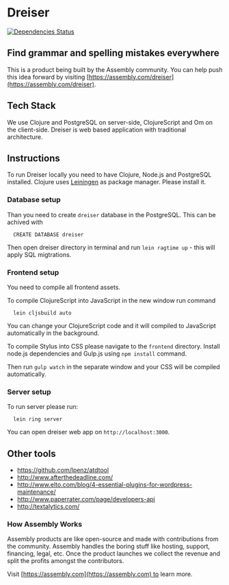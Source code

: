 # Dreiser

[![Dependencies Status](http://jarkeeper.com/asm-products/dreiser/status.svg)](http://jarkeeper.com/asm-products/dreiser)

## Find grammar and spelling mistakes everywhere

This is a product being built by the Assembly community. You can help push this idea forward by visiting [https://assembly.com/dreiser](https://assembly.com/dreiser).

## Tech Stack

We use Clojure and PostgreSQL on server-side, ClojureScript and Om on the client-side.
Dreiser is web based application with traditional architecture.


## Instructions

To run Dreiser locally you need to have Clojure, Node.js and PostgreSQL installed.
Clojure uses [Leiningen](http://leiningen.org/) as package manager. Please install it.


### Database setup

Than you need to create `dreiser` database in the PostgreSQL. This can be achived with

```
  CREATE DATABASE dreiser
```

Then open dreiser directory in terminal and run `lein ragtime up` - this will apply SQL migtrations.


### Frontend setup

You need to compile all frontend assets.

To compile ClojureScript into JavaScript in the new window run command

```
  lein cljsbuild auto
```

You can change your ClojureScript code and it will compiled to JavaScript automatically in the background.

To compile Stylus into CSS please navigate to the `frontend` directory. Install node.js dependencies and Gulp.js using `npm install` command.

Then run `gulp watch` in the separate window and your CSS will be compiled automatically.


### Server setup

To run server please run:

```
  lein ring server
```

You can open dreiser web app on `http://localhost:3000`.


## Other tools

  * https://github.com/lpenz/atdtool
  * http://www.afterthedeadline.com/
  * http://www.elto.com/blog/4-essential-plugins-for-wordpress-maintenance/
  * http://www.paperrater.com/page/developers-api
  * http://textalytics.com/

### How Assembly Works

Assembly products are like open-source and made with contributions from the community. Assembly handles the boring stuff like hosting, support, financing, legal, etc. Once the product launches we collect the revenue and split the profits amongst the contributors.

Visit [https://assembly.com](https://assembly.com) to learn more.
